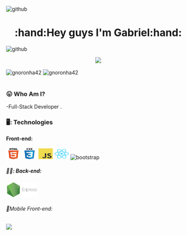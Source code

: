 ![github](https://user-images.githubusercontent.com/57417305/81239377-13bd3c00-8fdb-11ea-9567-30a27becb1bf.gif)

<h1 align="center"> :hand:Hey guys I'm Gabriel:hand: </h1>

![github](https://user-images.githubusercontent.com/57417305/81239377-13bd3c00-8fdb-11ea-9567-30a27becb1bf.gif)

<div>
<p align="center">
  <a href="https://www.linkedin.com/in/gabriel-noronha-2b6568191/">
    <img src="https://img.shields.io/badge/-LinkedIn-blue?style=flat-square&logo=Linkedin&logoColor=white&link=https://www.linkedin.com/in/alencar-dev/">
  </a>
 
  
              
</div>

<div>
 <img height="165em" src="https://github-readme-stats.vercel.app/api?username=gnoronha42&show_icons=true&theme=dracula&title_color=ff6e96&text_color=ffffff&bg_color=282a36&cache_seconds=1800&locale=en" alt="gnoronha42" />
 <img height="165em" src="https://github-readme-stats.vercel.app/api/top-langs?username=gnoronha42&show_icons=true&theme=dracula&title_color=ff6e96&text_color=ffffff&bg_color=282a36&locale=en&layout=compact" alt="gnoronha42" /><br><br>
 </div>
  
 
### :stuck_out_tongue: Who Am I?
-Full-Stack Developer .
 
### 🖥️: Technologies	 
 
#### Front-end:
<div>
<img src="https://raw.githubusercontent.com/devicons/devicon/master/icons/html5/html5-original-wordmark.svg" alt="html5" width="40" height="30"/> 
<img src="https://raw.githubusercontent.com/devicons/devicon/master/icons/css3/css3-original-wordmark.svg" alt="css3" width="40" height="30"/>
<img src="https://raw.githubusercontent.com/devicons/devicon/master/icons/javascript/javascript-original.svg" alt="javascript" width="40" height="30"/>
<img src="https://raw.githubusercontent.com/devicons/devicon/master/icons/react/react-original.svg" alt="react" width="40" height="30"/>
<img src="https://raw.githubusercontent.com/jmnote/z-icons/master/svg/bootstrap.svg" alt="bootstrap" width="40" height="30"/>  
 
</div>

#####  👩‍💻: Back-end:
<div>
<img height="40" src="https://raw.githubusercontent.com/github/explore/80688e429a7d4ef2fca1e82350fe8e3517d3494d/topics/nodejs/nodejs.png">
<img height="40" src="https://raw.githubusercontent.com/github/explore/80688e429a7d4ef2fca1e82350fe8e3517d3494d/topics/express/express.png">
</div>



###### :iphone:Mobile Front-end:
<img src="https://img.icons8.com/cute-clipart/40/000000/react-native.png"/>        




